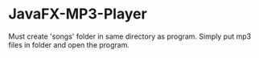 # JavaFX-MP3-Player
Must create 'songs' folder in same directory as program. Simply put mp3 files
in folder and open the program.
